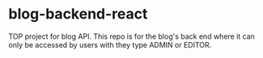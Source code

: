# blog-backend-react
TOP project for blog API. This repo is for the blog's back end where it can only be accessed by users with they type ADMIN or EDITOR.
